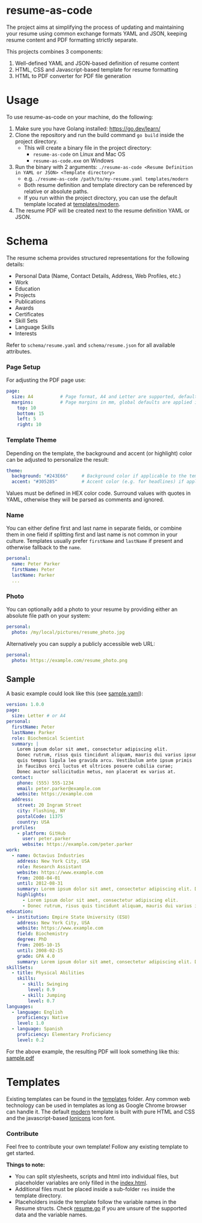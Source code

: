# resume-as-code
The project aims at simplifying the process of updating and maintaining your resume using common exchange formats YAML and JSON, keeping resume content and PDF formatting strictly separate.

This projects combines 3 components:
1. Well-defined YAML and JSON-based definition of resume content
2. HTML, CSS and Javascript-based template for resume formatting
3. HTML to PDF converter for PDF file generation

# Usage
To use resume-as-code on your machine, do the following:
1. Make sure you have Golang installed: https://go.dev/learn/
2. Clone the repository and run the build command `go build` inside the project directory.
   - This will create a binary file in the project directory:
      - `resume-as-code` on Linux and Mac OS
      - `resume-as-code.exe` on Windows
3. Run the binary with 2 arguments: `./resume-as-code <Resume Definition in YAML or JSON> <Template directory>`
   - e.g. `./resume-as-code /path/to/my-resume.yaml templates/modern`
   - Both resume definition and template directory can be referenced by relative or absolute paths.
   - If you run within the project directory, you can use the default template located at [templates/modern](templates/modern).
4. The resume PDF will be created next to the resume definition YAML or JSON.

# Schema
The resume schema provides structured representations for the following details:
- Personal Data (Name, Contact Details, Address, Web Profiles, etc.)
- Work
- Education
- Projects
- Publications
- Awards
- Certificates
- Skill Sets
- Language Skills
- Interests

Refer to `schema/resume.yaml` and `schema/resume.json` for all available attributes.

### Page Setup
For adjusting the PDF page use:
```yaml
page:
  size: A4          # Page format, A4 and Letter are supported, defaults to A4
  margins:          # Page margins in mm, global defaults are applied if omitted
    top: 10
    bottom: 15
    left: 5
    right: 10
```

### Template Theme
Depending on the template, the background and accent (or highlight) color can be adjusted to personalize the result:
```yaml
theme:
  background: "#243E66"     # Background color if applicable to the template
  accent: "#305285"         # Accent color (e.g. for headlines) if applicable to the theme
```
Values must be defined in HEX color code. Surround values with quotes in YAML, otherwise they will be parsed as comments and ignored. 

### Name
You can either define first and last name in separate fields, or combine them in one field if splitting first and last name is not common in your culture. Templates usually prefer `firstName` and `lastName` if present and otherwise fallback to the `name`. 
```yaml
personal:
  name: Peter Parker
  firstName: Peter
  lastName: Parker
  ...
```

### Photo
You can optionally add a photo to your resume by providing either an absolute file path on your system:
```yaml
personal:
  photo: /my/local/pictures/resume_photo.jpg
```
Alternatively you can supply a publicly accessible web URL:
```yaml
personal:
  photo: https://example.com/resume_photo.png
```

## Sample

A basic example could look like this (see [sample.yaml](sample/sample.yaml)):
```yaml
version: 1.0.0
page:
  size: Letter # or A4
personal:
  firstName: Peter
  lastName: Parker
  role: Biochemical Scientist
  summary: |
    Lorem ipsum dolor sit amet, consectetur adipiscing elit.
    Donec rutrum, risus quis tincidunt aliquam, mauris dui varius ipsum,
    quis tempus ligula leo gravida arcu. Vestibulum ante ipsum primis
    in faucibus orci luctus et ultrices posuere cubilia curae;
    Donec auctor sollicitudin metus, non placerat ex varius at.
  contact:
    phone: (555) 555-1234
    email: peter.parker@example.com
    website: https://example.com
  address:
    street: 20 Ingram Street
    city: Flushing, NY
    postalCode: 11375
    country: USA
  profiles:
    - platform: GitHub
      user: peter.parker
      website: https://example.com/peter.parker
work:
  - name: Octavius Industries
    address: New York City, USA
    role: Research Assistant
    website: https://www.example.com
    from: 2008-04-01
    until: 2012-08-31
    summary: Lorem ipsum dolor sit amet, consectetur adipiscing elit. Donec rutrum, risus quis tincidunt aliquam, mauris dui varius ipsum, quis tempus ligula leo gravida arcu.
    highlights:
      - Lorem ipsum dolor sit amet, consectetur adipiscing elit.
      - Donec rutrum, risus quis tincidunt aliquam, mauris dui varius ipsum, quis tempus ligula leo gravida arcu.
education:
  - institution: Empire State University (ESU)
    address: New York City, USA
    website: https://www.example.com
    field: Biochemistry 
    degree: PhD
    from: 2005-10-15
    until: 2008-02-15
    grade: GPA 4.0
    summary: Lorem ipsum dolor sit amet, consectetur adipiscing elit. Donec rutrum, risus quis tincidunt aliquam, mauris dui varius ipsum, quis tempus ligula leo gravida arcu.
skillSets:
  - title: Physical Abilities
    skills:
      - skill: Swinging
        level: 0.9
      - skill: Jumping
        level: 0.7
languages:
  - language: English
    proficiency: Native
    level: 1.0
  - language: Spanish
    proficiency: Elementary Proficiency
    level: 0.2
```

For the above example, the resulting PDF will look something like this: [sample.pdf](sample/sample.pdf)


# Templates
Existing templates can be found in the [templates](templates) folder. Any common web technology can be used in templates as long as Google Chrome browser can handle it.
The default [modern](templates/modern) template is built with pure HTML and CSS and the javascript-based [Ionicons](https://ionic.io/ionicons) icon font.

### Contribute
Feel free to contribute your own template! Follow any existing template to get started.

**Things to note:**
- You can split stylesheets, scripts and html into individual files, but placeholder variables are only filled in the [index.html](templates/modern/index.html).
- Additional files must be placed inside a sub-folder `res` inside the template directory.
- Placeholders inside the template follow the variable names in the Resume structs. Check [resume.go](app/model/resume.go) if you are unsure of the supported data and the variable names. 